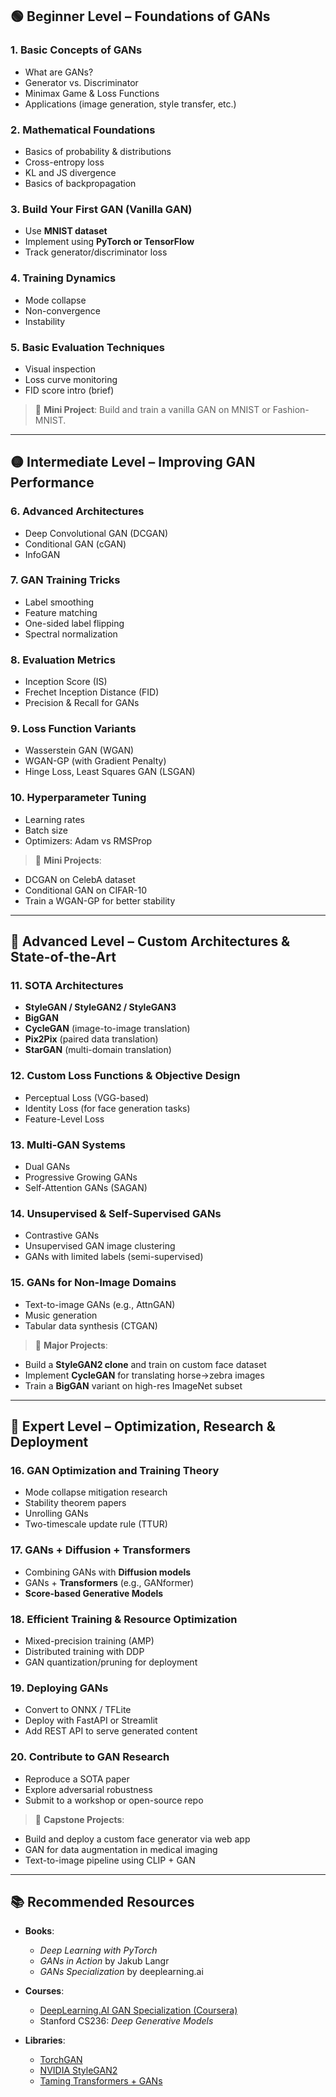 ## 🟢 **Beginner Level – Foundations of GANs**

### 1. **Basic Concepts of GANs**

* What are GANs?
* Generator vs. Discriminator
* Minimax Game & Loss Functions
* Applications (image generation, style transfer, etc.)

### 2. **Mathematical Foundations**

* Basics of probability & distributions
* Cross-entropy loss
* KL and JS divergence
* Basics of backpropagation

### 3. **Build Your First GAN (Vanilla GAN)**

* Use **MNIST dataset**
* Implement using **PyTorch or TensorFlow**
* Track generator/discriminator loss

### 4. **Training Dynamics**

* Mode collapse
* Non-convergence
* Instability

### 5. **Basic Evaluation Techniques**

* Visual inspection
* Loss curve monitoring
* FID score intro (brief)

> 🧠 **Mini Project**: Build and train a vanilla GAN on MNIST or Fashion-MNIST.

---

## 🟡 **Intermediate Level – Improving GAN Performance**

### 6. **Advanced Architectures**

* Deep Convolutional GAN (DCGAN)
* Conditional GAN (cGAN)
* InfoGAN

### 7. **GAN Training Tricks**

* Label smoothing
* Feature matching
* One-sided label flipping
* Spectral normalization

### 8. **Evaluation Metrics**

* Inception Score (IS)
* Frechet Inception Distance (FID)
* Precision & Recall for GANs

### 9. **Loss Function Variants**

* Wasserstein GAN (WGAN)
* WGAN-GP (with Gradient Penalty)
* Hinge Loss, Least Squares GAN (LSGAN)

### 10. **Hyperparameter Tuning**

* Learning rates
* Batch size
* Optimizers: Adam vs RMSProp

> 🧠 **Mini Projects**:

* DCGAN on CelebA dataset
* Conditional GAN on CIFAR-10
* Train a WGAN-GP for better stability

---

## 🔴 **Advanced Level – Custom Architectures & State-of-the-Art**

### 11. **SOTA Architectures**

* **StyleGAN / StyleGAN2 / StyleGAN3**
* **BigGAN**
* **CycleGAN** (image-to-image translation)
* **Pix2Pix** (paired data translation)
* **StarGAN** (multi-domain translation)

### 12. **Custom Loss Functions & Objective Design**

* Perceptual Loss (VGG-based)
* Identity Loss (for face generation tasks)
* Feature-Level Loss

### 13. **Multi-GAN Systems**

* Dual GANs
* Progressive Growing GANs
* Self-Attention GANs (SAGAN)

### 14. **Unsupervised & Self-Supervised GANs**

* Contrastive GANs
* Unsupervised GAN image clustering
* GANs with limited labels (semi-supervised)

### 15. **GANs for Non-Image Domains**

* Text-to-image GANs (e.g., AttnGAN)
* Music generation
* Tabular data synthesis (CTGAN)

> 🧠 **Major Projects**:

* Build a **StyleGAN2 clone** and train on custom face dataset
* Implement **CycleGAN** for translating horse→zebra images
* Train a **BigGAN** variant on high-res ImageNet subset

---

## 🧪 **Expert Level – Optimization, Research & Deployment**

### 16. **GAN Optimization and Training Theory**

* Mode collapse mitigation research
* Stability theorem papers
* Unrolling GANs
* Two-timescale update rule (TTUR)

### 17. **GANs + Diffusion + Transformers**

* Combining GANs with **Diffusion models**
* GANs + **Transformers** (e.g., GANformer)
* **Score-based Generative Models**

### 18. **Efficient Training & Resource Optimization**

* Mixed-precision training (AMP)
* Distributed training with DDP
* GAN quantization/pruning for deployment

### 19. **Deploying GANs**

* Convert to ONNX / TFLite
* Deploy with FastAPI or Streamlit
* Add REST API to serve generated content

### 20. **Contribute to GAN Research**

* Reproduce a SOTA paper
* Explore adversarial robustness
* Submit to a workshop or open-source repo

> 🧠 **Capstone Projects**:

* Build and deploy a custom face generator via web app
* GAN for data augmentation in medical imaging
* Text-to-image pipeline using CLIP + GAN

---

## 📚 Recommended Resources

* **Books**:

  * *Deep Learning with PyTorch*
  * *GANs in Action* by Jakub Langr
  * *GANs Specialization* by deeplearning.ai

* **Courses**:

  * [DeepLearning.AI GAN Specialization (Coursera)](https://www.coursera.org/specializations/generative-adversarial-networks-gans)
  * Stanford CS236: *Deep Generative Models*

* **Libraries**:

  * [TorchGAN](https://github.com/akanimax/TorchGAN)
  * [NVIDIA StyleGAN2](https://github.com/NVlabs/stylegan2)
  * [Taming Transformers + GANs](https://github.com/CompVis/taming-transformers)
